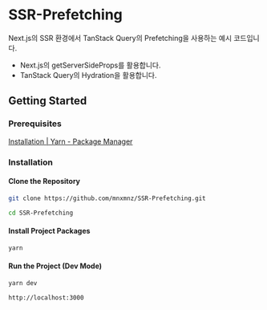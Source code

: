 # SSR-Prefetching

Next.js의 SSR 환경에서 TanStack Query의 Prefetching을 사용하는 예시 코드입니다.

- Next.js의 getServerSideProps를 활용합니다.
- TanStack Query의 Hydration을 활용합니다.

## Getting Started

### Prerequisites

[Installation | Yarn - Package Manager](https://yarnpkg.com/getting-started/install)

### Installation

#### Clone the Repository

```sh
git clone https://github.com/mnxmnz/SSR-Prefetching.git
```

```sh
cd SSR-Prefetching
```

#### Install Project Packages

```sh
yarn
```

#### Run the Project (Dev Mode)

```sh
yarn dev

http://localhost:3000
```
